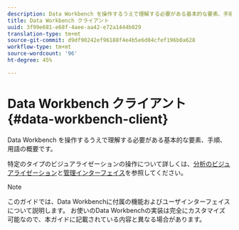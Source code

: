 ```yaml
---
description: Data Workbench を操作するうえで理解する必要がある基本的な要素、手順、用語の概要です。
title: Data Workbench クライアント
uuid: 3f99e681-e68f-4aee-aa42-e72a1444b029
translation-type: tm+mt
source-git-commit: d9df90242ef96188f4e4b5e6d04cfef196b0a628
workflow-type: tm+mt
source-wordcount: '96'
ht-degree: 45%

---
```



# Data Workbench クライアント{#data-workbench-client}

Data Workbench を操作するうえで理解する必要がある基本的な要素、手順、用語の概要です。

特定のタイプのビジュアライゼーションの操作について詳しくは、[分析のビジュアライゼーション](../../home/c-get-started/c-analysis-vis/c-analysis-vis.md#concept-cb5b9716d3404b2b888a55b3efec1fa5)と[管理インターフェイス](../../home/c-get-started/c-admin-intrf/c-admin-intrf.md#concept-855c1a91e1a948969fab592adca15f74)を参照してください。

>[!NOTE]
>
>このガイドでは、Data Workbenchに付属の機能およびユーザインターフェイスについて説明します。 お使いのData Workbenchの実装は完全にカスタマイズ可能なので、本ガイドに記載されている内容と異なる場合があります。

